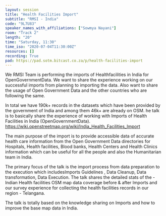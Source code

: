 ```yaml
---
layout: session
title: "Health Facilities Import"
subtitle: "RMSI - India"
code: "9L7U83"
speaker_names_with_affiliations: ["Sowmya Nayani"]
room: "Track 2"
length: "20"
time: "Saturday, 11:30"
time_iso: "2020-07-04T11:30:00Z"
resources: []
recording: True
pad: https://pad.sotm.bitcast.co.za/p/health-facilities-import
---
```

We RMSI Team  is performing the imports of Healthfacilities in India for OpenGovernmentData. We want to share the experience working on our successful imports from planning to importing the data. Also want to share the usage of Open Government Data and the other countries who are following the same. 

In total we have 190k+ records in the datasets which have been provided by the government of India and among them 46k+ are already on OSM. he talk is to basically share the experience of working with Imports of Health Facilities in India (OpenGovernmentData). https://wiki.openstreetmap.org/wiki/India_Health_Facilities_Import 

The main purpose of the import is to provide accessible data of accurate health care information from the Open Government Data directories for Hospitals, Health facilities, Blood banks, Health Centers and Health Clinics information which can be useful for all the people and also the Humanitarian team in India. 

The primary focus of the talk is the import process from data preparation to the execution which includesImports Guidelines , Data Cleanup, Data transformation, Data Execution. The talk shares the detailed stats of the - Indian Health facilities OSM map data coverage before &amp; after Imports and our survey experience for collecting the health facilities records in our region - Telangana.

The talk is totally based on the knowledge sharing on Imports and how to improve the base map data in India.
